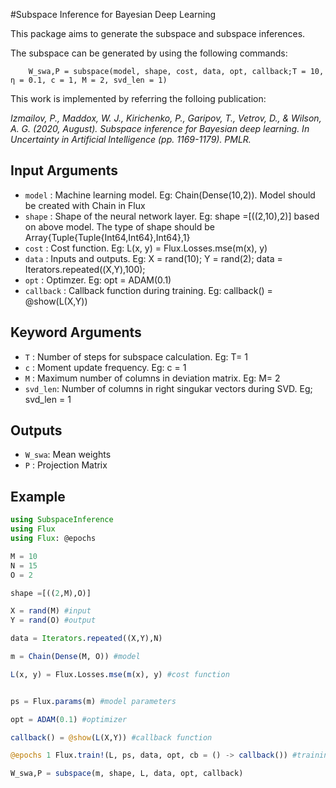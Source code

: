 #Subspace Inference for Bayesian Deep Learning

This package aims to generate the subspace and subspace inferences.

The subspace can be generated by using the following commands:
```	using SubspaceInference
	W_swa,P = subspace(model, shape, cost, data, opt, callback;T = 10, η = 0.1, c = 1, M = 2, svd_len = 1)
```

This work is implemented by referring the folloing publication:

*Izmailov, P., Maddox, W. J., Kirichenko, P., Garipov, T., Vetrov, D., & Wilson, A. G. (2020, August). Subspace
  inference for Bayesian deep learning. In Uncertainty in Artificial Intelligence (pp. 1169-1179). PMLR.*


## Input Arguments
- `model` : Machine learning model. Eg: Chain(Dense(10,2)). Model should be created with Chain in Flux
- `shape` : Shape of the neural network layer. Eg: shape =[((2,10),2)] based on above model. The type of shape should be Array{Tuple{Tuple{Int64,Int64},Int64},1}
- `cost` : Cost function. Eg: L(x, y) = Flux.Losses.mse(m(x), y)
- `data` : Inputs and outputs. Eg:	X = rand(10); Y = rand(2); data = Iterators.repeated((X,Y),100);
- `opt`	: Optimzer. Eg: opt = ADAM(0.1)
- `callback` : Callback function during training. Eg: callback() = @show(L(X,Y))

## Keyword Arguments
- `T` : Number of steps for subspace calculation. Eg: T= 1
- `c` : Moment update frequency. Eg: c = 1
- `M` : Maximum number of columns in deviation matrix. Eg: M= 2
- `svd_len`: Number of columns in right singukar vectors during SVD. Eg; svd_len = 1

## Outputs
- `W_swa`: Mean weights
- `P` : Projection Matrix


## Example
```julia
using SubspaceInference
using Flux
using Flux: @epochs

M = 10
N = 15
O = 2

shape =[((2,M),O)]

X = rand(M) #input
Y = rand(O) #output 

data = Iterators.repeated((X,Y),N)

m = Chain(Dense(M, O)) #model

L(x, y) = Flux.Losses.mse(m(x), y) #cost function


ps = Flux.params(m) #model parameters

opt = ADAM(0.1) #optimizer

callback() = @show(L(X,Y)) #callback function

@epochs 1 Flux.train!(L, ps, data, opt, cb = () -> callback()) #training

W_swa,P = subspace(m, shape, L, data, opt, callback)


```